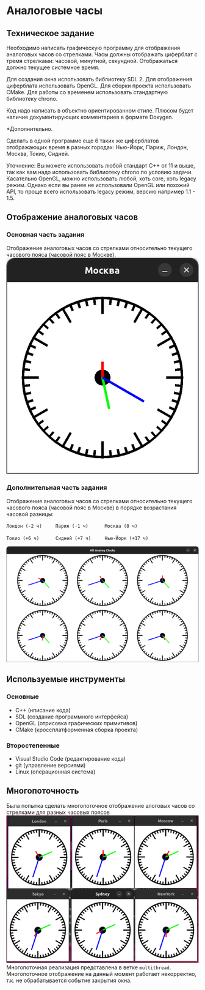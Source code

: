 # Аналоговые часы
## Техническое задание
Необходимо написать графическую программу для отображения аналоговых часов со
стрелками. Часы должны отображать циферблат с тремя стрелками: часовой,
минутной, секундной. Отображаться должно текущее системное время.
 
Для создания окна использовать библиотеку SDL 2. Для отображения циферблата
использовать OpenGL. Для сборки проекта использовать CMake. Для работы со
временем использовать стандартную библиотеку chrono.
 
Код надо написать в объектно ориентированном стиле.
Плюсом будет наличие документирующих комментариев в формате Doxygen.
 
*Дополнительно.
 
Сделать в одной программе еще 6 таких же циферблатов отображающих время
в разных городах: Нью-Йорк, Париж, Лондон, Москва, Токио, Сидней.
 
Уточнение:
Вы можете использовать любой стандарт C++ от 11 и выше, так как вам надо использовать библиотеку chrono по условию задачи.
Касательно OpenGL, можно использовать любой, хоть core, хоть legacy режим. Однако если вы ранее не использовали OpenGL или похожий API, то проще всего использовать legacy режим, версию например 1.1 - 1.5.

## Отображение аналоговых часов
### Основная часть задания
Отображение аналоговых часов со стрелками относительно текущего часового пояса (часовой пояс в Москве).
![Основная часть задания](Основная%20часть%20задания.png)
### Дополнительная часть задания
Отображение аналоговых часов со стрелками относительно текущего часового пояса (часовой пояс в Москве) в порядке возрастания часовой разницы:

    Лондон (-2 ч)     Париж (-1 ч)      Москва (0 ч)
    
    Токио (+6 ч)      Сидней (+7 ч)     Нью-Йорк (+17 ч)
![Дополнительная часть задания](Дополнительная%20часть%20задания.png)

## Используемые инструменты
### Основные
- С++ (нписание кода)
- SDL (создание программного интерфейса)
- OpenGL (отрисовка графических примитивов)
- CMake (кроссплатформенная сборка проекта)
### Второстепенные
- Visual Studio Code (редактирование кода)
- git (управление версиями)
- Linux (операционная система)
## Многопоточность
Была попытка сделать многопоточное отображение алоговых часов со стрелками для разных часовых поясов
![Отображение в многопотоке](Отображение%20в%20многопотоке.png)
Многопоточная реализация представлена в ветке `multithread`.
Многопоточное отображение на данный момент работает некорректно, т.к. не обрабатывается событие закрытия окна.


